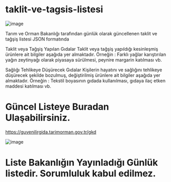 # taklit-ve-tagsis-listesi

![image](https://github.com/user-attachments/assets/79ffe5b3-039e-409a-992c-022b28251c1c)


Tarım ve Orman Bakanlığı tarafından günlük olarak güncellenen taklit ve tağşiş listesi JSON formatında

Taklit veya Tağşiş Yapılan Gıdalar
Taklit veya tağşiş yapıldığı kesinleşmiş ürünlere ait bilgiler aşağıda yer almaktadır.
Örneğin : Farklı yağlar karıştırılan yağın zeytinyağı olarak piyasaya sürülmesi, peynire margarin katılması vb.

Sağlığı Tehlikeye Düşürecek Gıdalar
Kişilerin hayatını ve sağlığını tehlikeye düşürecek şekilde bozulmuş, değiştirilmiş ürünlere ait bilgiler aşağıda yer almaktadır.
Örneğin : Tekstil boyasının gıdada kullanılması, gıdaya ilaç etken maddesi katılması vb.


# Güncel Listeye Buradan Ulaşabilirsiniz.
https://guvenilirgida.tarimorman.gov.tr/gkd

![image](https://github.com/user-attachments/assets/4f14c255-0a17-4139-a893-09ed138339c2)






# Liste Bakanlığın Yayınladığı Günlük listedir. Sorumluluk kabul edilmez. 
